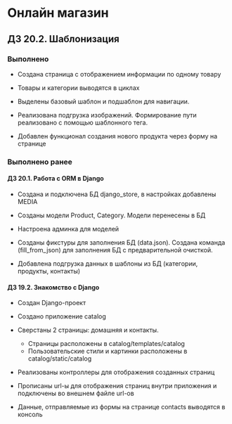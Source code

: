 # Онлайн магазин

## ДЗ 20.2. Шаблонизация

### Выполнено
- Создана страница с отображением информации по одному товару 

- Товары и категории выводятся в циклах

- Выделены базовый шаблон и подшаблон для навигации.
  
- Реализована подгрузка изображений.
  Формирование пути реализовано с помощью шаблонного тега. 
  
- Добавлен функционал создания нового продукта через форму на странице

### Выполнено ранее
#### ДЗ 20.1. Работа с ORM в Django

- Создана и подключена БД django_store, в настройках добавлены MEDIA 

- Созданы модели Product, Category. Модели перенесены в БД

- Настроена админка для моделей
  
- Созданы фикстуры для заполнения БД (data.json).
  Создана команда (fill_from_json) для заполнения БД с предварительной очисткой.
  
- Добавлена подгрузка данных в шаблоны из БД (категории, продукты, контакты)

#### ДЗ 19.2. Знакомство с Django
- Создан Django-проект

- Создано приложение catalog

- Сверстаны 2 страницы: домашняя и контакты.

  - Страницы расположены в catalog/templates/catalog
  - Пользовательские стили и картинки расположены в
  catalog/static/catalog

- Реализованы контроллеры для отображения созданных страниц

- Прописаны url-ы для отображения страниц внутри приложения 
и подключены во внешнем файле url-ов  

- Данные, отправляемые из формы на странице contacts
выводятся в консоль